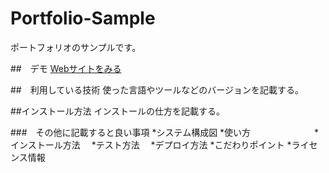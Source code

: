 Portfolio-Sample
====

ポートフォリオのサンプルです。

##　デモ
[Webサイトをみる](https://kobayashi-portfolio-sample.herokuapp.com/)

##　利用している技術
使った言語やツールなどのバージョンを記載する。

##インストール方法
インストールの仕方を記載する。

###　その他に記載すると良い事項
*システム構成図
*使い方
　　　　　　　*インストール方法
   　*テスト方法
   　*デプロイ方法
*こだわりポイント
*ライセンス情報
